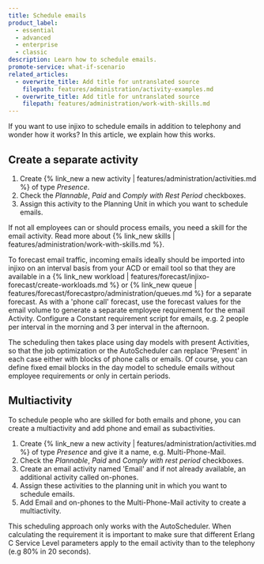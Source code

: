 ```yaml
---
title: Schedule emails
product_label:
  - essential
  - advanced
  - enterprise
  - classic
description: Learn how to schedule emails.
promote-service: what-if-scenario
related_articles:
  - overwrite_title: Add title for untranslated source
    filepath: features/administration/activity-examples.md
  - overwrite_title: Add title for untranslated source
    filepath: features/administration/work-with-skills.md
---
```


<!-- not sure about multiactivty and essential -->

If you want to use injixo to schedule emails in addition to telephony and wonder how it works? In this article, we explain how this works.

## Create a separate activity

1. Create {% link_new a new activity | features/administration/activities.md %} of type _Presence_.
2. Check the _Plannable_, _Paid_ and _Comply with Rest Period_ checkboxes.
3. Assign this activity to the Planning Unit in which you want to schedule emails.

If not all employees can or should process emails, you need a skill for the email activity. Read more about {% link_new skills | features/administration/work-with-skills.md %}.

To forecast email traffic, incoming emails ideally should be imported into injixo on an interval basis from your ACD or email tool so that they are available in a {% link_new workload | features/forecast/injixo-forecast/create-workloads.md %} or {% link_new queue | features/forecast/forecastpro/administration/queues.md %} for a separate forecast.
As with a 'phone call' forecast, use the forecast values for the email volume to generate a separate employee requirement for the email Activity.
Configure a Constant requirement script for emails, e.g. 2 people per interval in the morning and 3 per interval in the afternoon.

The scheduling then takes place using day models with present Activities, so that the job optimization or the AutoScheduler can replace 'Present' in each case either with blocks of phone calls or emails. Of course, you can define fixed email blocks in the day model to schedule emails without employee requirements or only in certain periods.

## Multiactivity

To schedule people who are skilled for both emails and phone, you can create a multiactivity and add phone and email as subactivities.

1. Create {% link_new a new activity | features/administration/activities.md %} of type _Presence_ and give it a name, e.g. Multi-Phone-Mail.
2. Check the _Plannable_, _Paid_ and _Comply with rest period_ checkboxes.
3. Create an email activity named 'Email' and if not already available, an additional activity called on-phones.
4. Assign these activities to the planning unit in which you want to schedule emails.
5. Add Email and on-phones to the Multi-Phone-Mail activity to create a multiactivity.

This scheduling approach only works with the AutoScheduler. When calculating the requirement it is important to make sure that different Erlang C Service Level parameters apply to the email activity than to the telephony (e.g 80% in 20 seconds).
